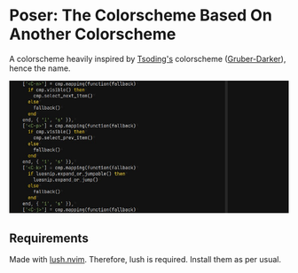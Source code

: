 # Poser: The Colorscheme Based On Another Colorscheme

A colorscheme heavily inspired by [Tsoding's](https://github.com/tsoding)
colorscheme ([Gruber-Darker](https://github.com/rexim/gruber-darker-theme)),
hence the name.

![colorscheme preview](preview.jpg)

## Requirements
Made with [lush.nvim](https://github.com/rktjmp/lush.nvim). Therefore, lush is
required. Install them as per usual.
